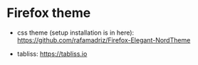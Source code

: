 # Firefox theme

- css theme (setup installation is in here): https://github.com/rafamadriz/Firefox-Elegant-NordTheme

- tabliss: https://tabliss.io

